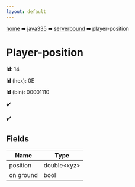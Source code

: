 ```yaml
---
layout: default
---
```


[home](/) ➡ [java335](/protocol/java335) ➡ [serverbound](/protocol/java335/serverbound) ➡ player-position

# Player-position

**Id**: 14

**Id** (hex): 0E

**Id** (bin): 00001110

✔️

✔️

## Fields

Name | Type
---|---
position | double&lt;xyz&gt;
on ground | bool

